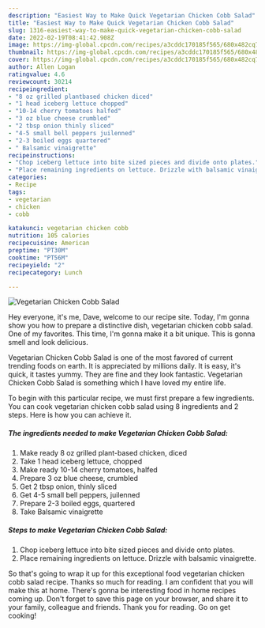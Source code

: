 ```yaml
---
description: "Easiest Way to Make Quick Vegetarian Chicken Cobb Salad"
title: "Easiest Way to Make Quick Vegetarian Chicken Cobb Salad"
slug: 1316-easiest-way-to-make-quick-vegetarian-chicken-cobb-salad
date: 2022-02-19T08:41:42.908Z
image: https://img-global.cpcdn.com/recipes/a3cddc170185f565/680x482cq70/vegetarian-chicken-cobb-salad-recipe-main-photo.jpg
thumbnail: https://img-global.cpcdn.com/recipes/a3cddc170185f565/680x482cq70/vegetarian-chicken-cobb-salad-recipe-main-photo.jpg
cover: https://img-global.cpcdn.com/recipes/a3cddc170185f565/680x482cq70/vegetarian-chicken-cobb-salad-recipe-main-photo.jpg
author: Allen Logan
ratingvalue: 4.6
reviewcount: 30214
recipeingredient:
- "8 oz grilled plantbased chicken diced"
- "1 head iceberg lettuce chopped"
- "10-14 cherry tomatoes halfed"
- "3 oz blue cheese crumbled"
- "2 tbsp onion thinly sliced"
- "4-5 small bell peppers juilenned"
- "2-3 boiled eggs quartered"
- " Balsamic vinaigrette"
recipeinstructions:
- "Chop iceberg lettuce into bite sized pieces and divide onto plates."
- "Place remaining ingredients on lettuce. Drizzle with balsamic vinaigrette."
categories:
- Recipe
tags:
- vegetarian
- chicken
- cobb

katakunci: vegetarian chicken cobb 
nutrition: 105 calories
recipecuisine: American
preptime: "PT30M"
cooktime: "PT56M"
recipeyield: "2"
recipecategory: Lunch

---
```



![Vegetarian Chicken Cobb Salad](https://img-global.cpcdn.com/recipes/a3cddc170185f565/680x482cq70/vegetarian-chicken-cobb-salad-recipe-main-photo.jpg)

Hey everyone, it's me, Dave, welcome to our recipe site. Today, I'm gonna show you how to prepare a distinctive dish, vegetarian chicken cobb salad. One of my favorites. This time, I'm gonna make it a bit unique. This is gonna smell and look delicious.

Vegetarian Chicken Cobb Salad is one of the most favored of current trending foods on earth. It is appreciated by millions daily. It is easy, it's quick, it tastes yummy. They are fine and they look fantastic. Vegetarian Chicken Cobb Salad is something which I have loved my entire life.




To begin with this particular recipe, we must first prepare a few ingredients. You can cook vegetarian chicken cobb salad using 8 ingredients and 2 steps. Here is how you can achieve it.

<!--inarticleads1-->

##### The ingredients needed to make Vegetarian Chicken Cobb Salad:

1. Make ready 8 oz grilled plant-based chicken, diced
1. Take 1 head iceberg lettuce, chopped
1. Make ready 10-14 cherry tomatoes, halfed
1. Prepare 3 oz blue cheese, crumbled
1. Get 2 tbsp onion, thinly sliced
1. Get 4-5 small bell peppers, juilenned
1. Prepare 2-3 boiled eggs, quartered
1. Take  Balsamic vinaigrette




<!--inarticleads2-->

##### Steps to make Vegetarian Chicken Cobb Salad:

1. Chop iceberg lettuce into bite sized pieces and divide onto plates.
1. Place remaining ingredients on lettuce. Drizzle with balsamic vinaigrette.




So that's going to wrap it up for this exceptional food vegetarian chicken cobb salad recipe. Thanks so much for reading. I am confident that you will make this at home. There's gonna be interesting food in home recipes coming up. Don't forget to save this page on your browser, and share it to your family, colleague and friends. Thank you for reading. Go on get cooking!
